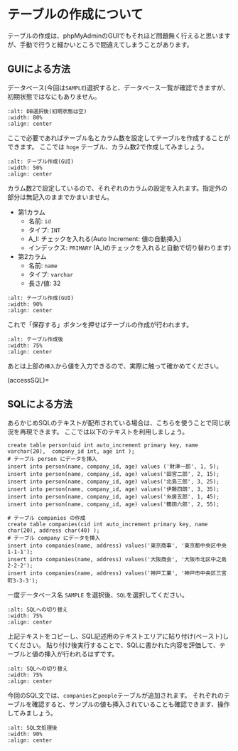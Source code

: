 # テーブルの作成について

テーブルの作成は、phpMyAdminのGUIでもそれほど問題無く行えると思いますが、手動で行うと細かいところで間違えてしまうことがあります。

## GUIによる方法

データベース(今回は`SAMPLE`)選択すると、データベース一覧が確認できますが、初期状態ではなにもありません。

```{image} images/select-sampledb.png
:alt: DB選択後(初期状態は空)
:width: 80%
:align: center
```

ここで必要であればテーブル名とカラム数を設定してテーブルを作成することができます。
ここでは `hoge` テーブル、カラム数2で作成してみましょう。

```{image} images/create-hoge-table.png
:alt: テーブル作成(GUI)
:width: 50%
:align: center
```

カラム数2で設定しているので、それぞれのカラムの設定を入れます。指定外の部分は無記入のままでかまいません。

- 第1カラム
    - 名前: `id`
    - タイプ: `INT`
    - A_I: チェックを入れる(Auto Increment: 値の自動挿入)
    - インデックス: `PRIMARY` (A_Iのチェックを入れると自動で切り替わります)
- 第2カラム
    - 名前: `name`
    - タイプ: `varchar`
    - 長さ/値: 32

```{image} images/create-hoge-table-columns.png
:alt: テーブル作成(GUI)
:width: 90%
:align: center
```

これで「保存する」ボタンを押せばテーブルの作成が行われます。

```{image} images/created-hoge-table.png
:alt: テーブル作成後
:width: 75%
:align: center
```

あとは上部の`挿入`から値を入力できるので、実際に触って確かめてください。

(accessSQL)=
## SQLによる方法

あらかじめSQLのテキストが配布されている場合は、こちらを使うことで同じ状況を再現できます。
ここでは以下のテキストを利用しましょう。

```
create table person(uid int auto_increment primary key, name varchar(20),  company_id int, age int );
# テーブル person にデータを挿⼊
insert into person(name, company_id, age) values ('財津⼀郎', 1, 5);
insert into person(name, company_id, age) values('⽥宮⼆郎', 2, 15);
insert into person(name, company_id, age) values('北島三郎', 3, 25);
insert into person(name, company_id, age) values('伊藤四朗', 3, 35);
insert into person(name, company_id, age) values('⽷居五郎', 1, 45);
insert into person(name, company_id, age) values('鶴⽥六郎', 2, 55);

# テーブル companies の作成
create table companies(cid int auto_increment primary key, name char(20), address char(40) );
# テーブル company にデータを挿⼊
insert into companies(name, address) values('東京商事', '東京都中央区中央1-1-1');
insert into companies(name, address) values('⼤阪商会', '⼤阪市北区中之島2-2-2');
insert into companies(name, address) values('神⼾⼯業', '神⼾市中央区三宮町3-3-3');
```

一度データベース名 `SAMPLE` を選択後、`SQL`を選択してください。

```{image} images/gotosql.png
:alt: SQLへの切り替え
:width: 75%
:align: center
```

上記テキストをコピーし、SQL記述用のテキストエリアに貼り付け(ペースト)してください。
貼り付け後実行することで、SQLに書かれた内容を評価して、テーブルと値の挿入が行われるはずです。

```{image} images/paste-sql.png
:alt: SQLへの切り替え
:width: 75%
:align: center
```

今回のSQL文では、`companies`と`people`テーブルが追加されます。
それぞれのテーブルを確認すると、サンプルの値も挿入されていることも確認できます、操作してみましょう。

```{image} images/sql-result.png
:alt: SQL文処理後
:width: 90%
:align: center
```

